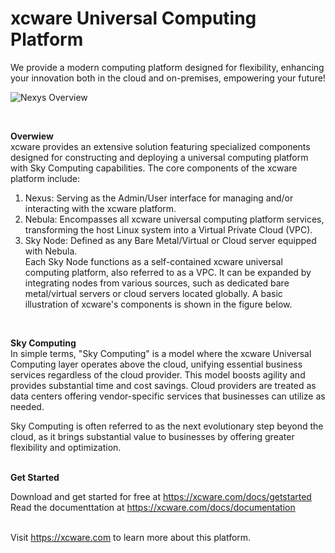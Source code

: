 # xcware Universal Computing Platform

We provide a modern computing platform designed for flexibility, enhancing your innovation both in the cloud and on-premises, empowering your future!
<br>

![Nexys Overview](https://xcware.com/assets/img/docs/nexus.jpg)


<br>

<b>Overwiew</b><br>
xcware provides an extensive solution featuring specialized components designed for constructing and deploying a universal computing platform with Sky Computing capabilities. The core components of the xcware platform include:<br>
1. Nexus: Serving as the Admin/User interface for managing and/or interacting with the xcware platform.<br>
2. Nebula: Encompasses all xcware universal computing platform services, transforming the host Linux system into a Virtual Private Cloud (VPC).<br>
3. Sky Node: Defined as any Bare Metal/Virtual or Cloud server equipped with Nebula.<br>
Each Sky Node functions as a self-contained xcware universal computing platform, also referred to as a VPC. It can be expanded by integrating nodes from various sources, such as dedicated bare metal/virtual servers or cloud servers located globally. A basic illustration of xcware's components is shown in the figure below.

<br>

<b>Sky Computing</b><br>
In simple terms, "Sky Computing" is a model where the xcware Universal Computing layer operates above the cloud, unifying essential business services regardless of the cloud provider. This model boosts agility and provides substantial time and cost savings. Cloud providers are treated as data centers offering vendor-specific services that businesses can utilize as needed.<br>

Sky Computing is often referred to as the next evolutionary step beyond the cloud, as it brings substantial value to businesses by offering greater flexibility and optimization.<br>

<br>
<b>Get Started</b><br>

Download and get started for free at https://xcware.com/docs/getstarted <br>
Read the documenttation at https://xcware.com/docs/documentation <br><br>

Visit https://xcware.com to learn more about this platform.

